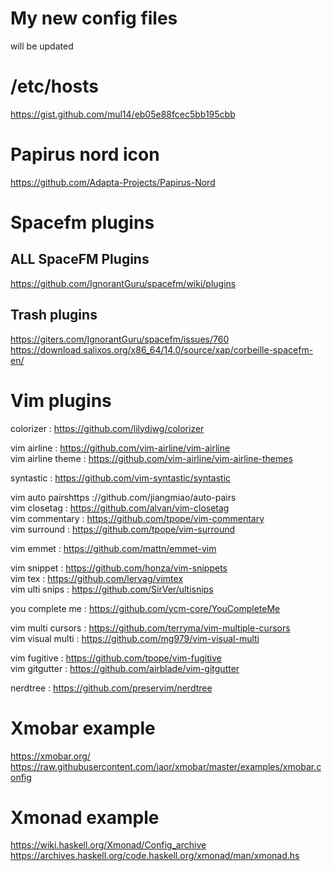 # My new config files

will be updated

# /etc/hosts
https://gist.github.com/mul14/eb05e88fcec5bb195cbb

# Papirus nord icon
https://github.com/Adapta-Projects/Papirus-Nord

# Spacefm plugins
## ALL SpaceFM Plugins
https://github.com/IgnorantGuru/spacefm/wiki/plugins

## Trash plugins
https://giters.com/IgnorantGuru/spacefm/issues/760 \
https://download.salixos.org/x86_64/14.0/source/xap/corbeille-spacefm-en/

# Vim plugins
colorizer           : https://github.com/lilydjwg/colorizer

vim airline         : https://github.com/vim-airline/vim-airline \
vim airline theme   : https://github.com/vim-airline/vim-airline-themes

syntastic           : https://github.com/vim-syntastic/syntastic

vim auto pairshttps ://github.com/jiangmiao/auto-pairs \
vim closetag        : https://github.com/alvan/vim-closetag \
vim commentary      : https://github.com/tpope/vim-commentary \
vim surround        : https://github.com/tpope/vim-surround

vim emmet           : https://github.com/mattn/emmet-vim

vim snippet         : https://github.com/honza/vim-snippets \
vim tex             : https://github.com/lervag/vimtex \
vim ulti snips      : https://github.com/SirVer/ultisnips

you complete me     : https://github.com/ycm-core/YouCompleteMe

vim multi cursors   : https://github.com/terryma/vim-multiple-cursors \
vim visual multi    : https://github.com/mg979/vim-visual-multi

vim fugitive        : https://github.com/tpope/vim-fugitive \
vim gitgutter       : https://github.com/airblade/vim-gitgutter

nerdtree            : https://github.com/preservim/nerdtree

# Xmobar example
https://xmobar.org/ \
https://raw.githubusercontent.com/jaor/xmobar/master/examples/xmobar.config

# Xmonad example
https://wiki.haskell.org/Xmonad/Config_archive \
https://archives.haskell.org/code.haskell.org/xmonad/man/xmonad.hs
